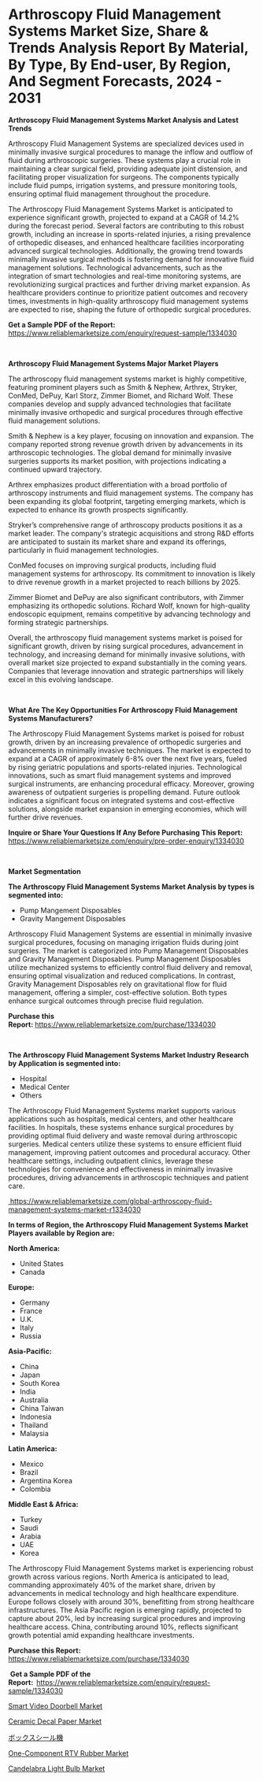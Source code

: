 <p><h1>Arthroscopy Fluid Management Systems Market Size, Share & Trends Analysis Report By Material, By Type, By End-user, By Region, And Segment Forecasts, 2024 - 2031</h1></p><p><strong>Arthroscopy Fluid Management Systems Market Analysis and Latest Trends</strong></p>
<p><p>Arthroscopy Fluid Management Systems are specialized devices used in minimally invasive surgical procedures to manage the inflow and outflow of fluid during arthroscopic surgeries. These systems play a crucial role in maintaining a clear surgical field, providing adequate joint distension, and facilitating proper visualization for surgeons. The components typically include fluid pumps, irrigation systems, and pressure monitoring tools, ensuring optimal fluid management throughout the procedure.</p><p>The Arthroscopy Fluid Management Systems Market is anticipated to experience significant growth, projected to expand at a CAGR of 14.2% during the forecast period. Several factors are contributing to this robust growth, including an increase in sports-related injuries, a rising prevalence of orthopedic diseases, and enhanced healthcare facilities incorporating advanced surgical technologies. Additionally, the growing trend towards minimally invasive surgical methods is fostering demand for innovative fluid management solutions. Technological advancements, such as the integration of smart technologies and real-time monitoring systems, are revolutionizing surgical practices and further driving market expansion. As healthcare providers continue to prioritize patient outcomes and recovery times, investments in high-quality arthroscopy fluid management systems are expected to rise, shaping the future of orthopedic surgical procedures.</p></p>
<p><strong>Get a Sample PDF of the Report:&nbsp;</strong> <a href="https://www.reliablemarketsize.com/enquiry/request-sample/1334030?utm_campaign=1105&utm_medium=2&utm_source=Github&utm_content=ia&utm_term=12122024&utm_id=arthroscopy-fluid-management-systems">https://www.reliablemarketsize.com/enquiry/request-sample/1334030</a></p>
<p>&nbsp;</p>
<p><strong>Arthroscopy Fluid Management Systems Major Market Players</strong></p>
<p><p>The arthroscopy fluid management systems market is highly competitive, featuring prominent players such as Smith & Nephew, Arthrex, Stryker, ConMed, DePuy, Karl Storz, Zimmer Biomet, and Richard Wolf. These companies develop and supply advanced technologies that facilitate minimally invasive orthopedic and surgical procedures through effective fluid management solutions.</p><p>Smith & Nephew is a key player, focusing on innovation and expansion. The company reported strong revenue growth driven by advancements in its arthroscopic technologies. The global demand for minimally invasive surgeries supports its market position, with projections indicating a continued upward trajectory.</p><p>Arthrex emphasizes product differentiation with a broad portfolio of arthroscopy instruments and fluid management systems. The company has been expanding its global footprint, targeting emerging markets, which is expected to enhance its growth prospects significantly.</p><p>Stryker’s comprehensive range of arthroscopy products positions it as a market leader. The company's strategic acquisitions and strong R&D efforts are anticipated to sustain its market share and expand its offerings, particularly in fluid management technologies.</p><p>ConMed focuses on improving surgical products, including fluid management systems for arthroscopy. Its commitment to innovation is likely to drive revenue growth in a market projected to reach billions by 2025.</p><p>Zimmer Biomet and DePuy are also significant contributors, with Zimmer emphasizing its orthopedic solutions. Richard Wolf, known for high-quality endoscopic equipment, remains competitive by advancing technology and forming strategic partnerships.</p><p>Overall, the arthroscopy fluid management systems market is poised for significant growth, driven by rising surgical procedures, advancement in technology, and increasing demand for minimally invasive solutions, with overall market size projected to expand substantially in the coming years. Companies that leverage innovation and strategic partnerships will likely excel in this evolving landscape.</p></p>
<p>&nbsp;</p>
<p><strong>What Are The Key Opportunities For Arthroscopy Fluid Management Systems Manufacturers?</strong></p>
<p><p>The Arthroscopy Fluid Management Systems market is poised for robust growth, driven by an increasing prevalence of orthopedic surgeries and advancements in minimally invasive techniques. The market is expected to expand at a CAGR of approximately 6-8% over the next five years, fueled by rising geriatric populations and sports-related injuries. Technological innovations, such as smart fluid management systems and improved surgical instruments, are enhancing procedural efficacy. Moreover, growing awareness of outpatient surgeries is propelling demand. Future outlook indicates a significant focus on integrated systems and cost-effective solutions, alongside market expansion in emerging economies, which will further drive revenues.</p></p>
<p><strong>Inquire or Share Your Questions If Any Before Purchasing This Report:</strong> <a href="https://www.reliablemarketsize.com/enquiry/pre-order-enquiry/1334030?utm_campaign=1105&utm_medium=2&utm_source=Github&utm_content=ia&utm_term=12122024&utm_id=arthroscopy-fluid-management-systems">https://www.reliablemarketsize.com/enquiry/pre-order-enquiry/1334030</a></p>
<p>&nbsp;</p>
<p><strong>Market Segmentation</strong></p>
<p><strong>The Arthroscopy Fluid Management Systems Market Analysis by types is segmented into:</strong></p>
<p><ul><li>Pump Mangement Disposables</li><li>Gravity Mangement Disposables</li></ul></p>
<p><p>Arthroscopy Fluid Management Systems are essential in minimally invasive surgical procedures, focusing on managing irrigation fluids during joint surgeries. The market is categorized into Pump Management Disposables and Gravity Management Disposables. Pump Management Disposables utilize mechanized systems to efficiently control fluid delivery and removal, ensuring optimal visualization and reduced complications. In contrast, Gravity Management Disposables rely on gravitational flow for fluid management, offering a simpler, cost-effective solution. Both types enhance surgical outcomes through precise fluid regulation.</p></p>
<p><strong>Purchase this Report:&nbsp;</strong><a href="https://www.reliablemarketsize.com/purchase/1334030?utm_campaign=1105&utm_medium=2&utm_source=Github&utm_content=ia&utm_term=12122024&utm_id=arthroscopy-fluid-management-systems">https://www.reliablemarketsize.com/purchase/1334030</a></p>
<p>&nbsp;</p>
<p><strong>The Arthroscopy Fluid Management Systems Market Industry Research by Application is segmented into:</strong></p>
<p><ul><li>Hospital</li><li>Medical Center</li><li>Others</li></ul></p>
<p><p>The Arthroscopy Fluid Management Systems market supports various applications such as hospitals, medical centers, and other healthcare facilities. In hospitals, these systems enhance surgical procedures by providing optimal fluid delivery and waste removal during arthroscopic surgeries. Medical centers utilize these systems to ensure efficient fluid management, improving patient outcomes and procedural accuracy. Other healthcare settings, including outpatient clinics, leverage these technologies for convenience and effectiveness in minimally invasive procedures, driving advancements in arthroscopic techniques and patient care.</p></p>
<p><a href="https://www.reliablemarketsize.com/global-arthroscopy-fluid-management-systems-market-r1334030?utm_campaign=1105&utm_medium=2&utm_source=Github&utm_content=ia&utm_term=12122024&utm_id=arthroscopy-fluid-management-systems">&nbsp;https://www.reliablemarketsize.com/global-arthroscopy-fluid-management-systems-market-r1334030</a></p>
<p><strong>In terms of Region, the Arthroscopy Fluid Management Systems Market Players available by Region are:</strong></p>
<p>
    <p> <strong> North America: </strong>
        <ul>
            <li>United States</li>
            <li>Canada</li>
        </ul>
        </p> 
    <p> <strong> Europe: </strong>
        <ul>
            <li>Germany</li>
            <li>France</li>
            <li>U.K.</li>
            <li>Italy</li>
            <li>Russia</li>
        </ul>
        </p> 
    <p> <strong> Asia-Pacific: </strong>
        <ul>
            <li>China</li>
            <li>Japan</li>
            <li>South Korea</li>
            <li>India</li>
            <li>Australia</li>
            <li>China Taiwan</li>
            <li>Indonesia</li>
            <li>Thailand</li>
            <li>Malaysia</li>
        </ul>
        </p> 
    <p> <strong> Latin America: </strong>
        <ul>
            <li>Mexico</li>
            <li>Brazil</li>
            <li>Argentina Korea</li>
            <li>Colombia</li>
        </ul>
        </p> 
    <p> <strong> Middle East & Africa: </strong>
        <ul>
            <li>Turkey</li>
            <li>Saudi</li>
            <li>Arabia</li>
            <li>UAE</li>
            <li>Korea</li>
        </ul>
    </p>
    </p>
<p><p>The Arthroscopy Fluid Management Systems market is experiencing robust growth across various regions. North America is anticipated to lead, commanding approximately 40% of the market share, driven by advancements in medical technology and high healthcare expenditure. Europe follows closely with around 30%, benefitting from strong healthcare infrastructures. The Asia Pacific region is emerging rapidly, projected to capture about 20%, led by increasing surgical procedures and improving healthcare access. China, contributing around 10%, reflects significant growth potential amid expanding healthcare investments.</p></p>
<p><strong>Purchase this Report: </strong><a href="https://www.reliablemarketsize.com/purchase/1334030?utm_campaign=1105&utm_medium=2&utm_source=Github&utm_content=ia&utm_term=12122024&utm_id=arthroscopy-fluid-management-systems">https://www.reliablemarketsize.com/purchase/1334030</a></p>
<p>&nbsp;<strong>Get a Sample PDF of the Report:&nbsp;&nbsp;</strong><a href="https://www.reliablemarketsize.com/enquiry/request-sample/1334030?utm_campaign=1105&utm_medium=2&utm_source=Github&utm_content=ia&utm_term=12122024&utm_id=arthroscopy-fluid-management-systems">https://www.reliablemarketsize.com/enquiry/request-sample/1334030</a></p>
<p><strong></strong></p>
<p><p><a href="https://www.linkedin.com/pulse/smart-video-doorbell-market-report-in-depth-trends-insights-ak1me?utm_campaign=1105&utm_medium=2&utm_source=Github&utm_content=ia&utm_term=12122024&utm_id=arthroscopy-fluid-management-systems">Smart Video Doorbell Market</a></p><p><a href="https://www.linkedin.com/pulse/c-hannibex-sqmmf?utm_campaign=1105&utm_medium=2&utm_source=Github&utm_content=ia&utm_term=12122024&utm_id=arthroscopy-fluid-management-systems">Ceramic Decal Paper Market</a></p><p><a href="https://github.com/lababdou/Market-Research-Report-List-6/blob/main/526798627505.md?utm_campaign=1105&utm_medium=2&utm_source=Github&utm_content=ia&utm_term=12122024&utm_id=arthroscopy-fluid-management-systems">ボックスシール機</a></p><p><a href="https://github.com/NorbertYates/Market-Research-Report-List-7/blob/main/one-component-rtv-rubber-market.md?utm_campaign=1105&utm_medium=2&utm_source=Github&utm_content=ia&utm_term=12122024&utm_id=arthroscopy-fluid-management-systems">One-Component RTV Rubber Market</a></p><p><a href="https://www.linkedin.com/pulse/c-hannibex-sqmmf?utm_campaign=1105&utm_medium=2&utm_source=Github&utm_content=ia&utm_term=12122024&utm_id=arthroscopy-fluid-management-systems">Candelabra Light Bulb Market</a></p></p>